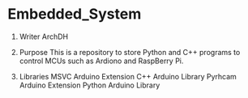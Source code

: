 # Embedded_System
1. Writer
ArchDH

2. Purpose
This is a repository to store Python and C++ programs to control MCUs such as Ardiono and RaspBerry Pi.

3. Libraries
MSVC Arduino Extension
C++ Arduino Library
Pyrhcam Arduino Extension
Python Arduino Library